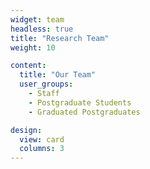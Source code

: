 ```yaml
---
widget: team
headless: true
title: "Research Team"
weight: 10

content:
  title: "Our Team"
  user_groups:
    - Staff
    - Postgraduate Students
    - Graduated Postgraduates

design:
  view: card
  columns: 3
---
```

